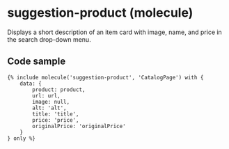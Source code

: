 # suggestion-product (molecule)

Displays a short description of an item card with image, name, and price in the search drop-down menu.

## Code sample

```
{% include molecule('suggestion-product', 'CatalogPage') with {
    data: {
        product: product,
        url: url,
        image: null,
        alt: 'alt',
        title: 'title',
        price: 'price',
        originalPrice: 'originalPrice'
    }
} only %}
```
